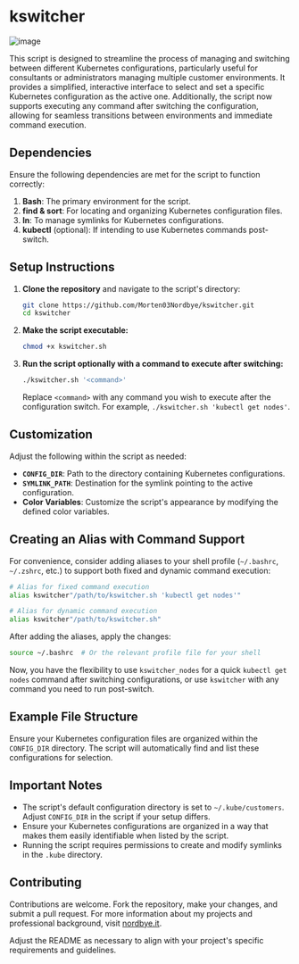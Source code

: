 
# kswitcher

![image](https://github.com/Morten03Nordbye/kswitcher/assets/74780083/b2c05fd6-befa-4c29-98c9-597dd73f8cdd)

This script is designed to streamline the process of managing and switching between different Kubernetes configurations, particularly useful for consultants or administrators managing multiple customer environments. It provides a simplified, interactive interface to select and set a specific Kubernetes configuration as the active one. Additionally, the script now supports executing any command after switching the configuration, allowing for seamless transitions between environments and immediate command execution.

## Dependencies

Ensure the following dependencies are met for the script to function correctly:

1. **Bash**: The primary environment for the script.
2. **find & sort**: For locating and organizing Kubernetes configuration files.
3. **ln**: To manage symlinks for Kubernetes configurations.
4. **kubectl** (optional): If intending to use Kubernetes commands post-switch.

## Setup Instructions

1. **Clone the repository** and navigate to the script's directory:

   ```bash
   git clone https://github.com/Morten03Nordbye/kswitcher.git
   cd kswitcher
   ```

2. **Make the script executable:**

   ```bash
   chmod +x kswitcher.sh
   ```

3. **Run the script optionally with a command to execute after switching:**

   ```bash
   ./kswitcher.sh '<command>'
   ```

   Replace `<command>` with any command you wish to execute after the configuration switch. For example, `./kswitcher.sh 'kubectl get nodes'`.

## Customization

Adjust the following within the script as needed:

- **`CONFIG_DIR`**: Path to the directory containing Kubernetes configurations.
- **`SYMLINK_PATH`**: Destination for the symlink pointing to the active configuration.
- **Color Variables**: Customize the script's appearance by modifying the defined color variables.

## Creating an Alias with Command Support

For convenience, consider adding aliases to your shell profile (`~/.bashrc`, `~/.zshrc`, etc.) to support both fixed and dynamic command execution:

```bash
# Alias for fixed command execution
alias kswitcher"/path/to/kswitcher.sh 'kubectl get nodes'"

# Alias for dynamic command execution
alias kswitcher"/path/to/kswitcher.sh"
```

After adding the aliases, apply the changes:

```bash
source ~/.bashrc  # Or the relevant profile file for your shell
```

Now, you have the flexibility to use `kswitcher_nodes` for a quick `kubectl get nodes` command after switching configurations, or use `kswitcher` with any command you need to run post-switch.

## Example File Structure

Ensure your Kubernetes configuration files are organized within the `CONFIG_DIR` directory. The script will automatically find and list these configurations for selection.

## Important Notes

- The script's default configuration directory is set to `~/.kube/customers`. Adjust `CONFIG_DIR` in the script if your setup differs.
- Ensure your Kubernetes configurations are organized in a way that makes them easily identifiable when listed by the script.
- Running the script requires permissions to create and modify symlinks in the `.kube` directory.

## Contributing

Contributions are welcome. Fork the repository, make your changes, and submit a pull request. For more information about my projects and professional background, visit [nordbye.it](https://nordbye.it/).

Adjust the README as necessary to align with your project's specific requirements and guidelines.
